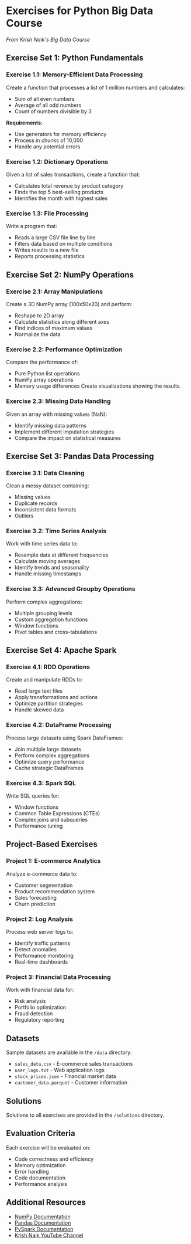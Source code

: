 # Exercises for Python Big Data Course
*From Krish Naik's Big Data Course*

## Exercise Set 1: Python Fundamentals

### Exercise 1.1: Memory-Efficient Data Processing
Create a function that processes a list of 1 million numbers and calculates:
- Sum of all even numbers
- Average of all odd numbers
- Count of numbers divisible by 3

**Requirements:**
- Use generators for memory efficiency
- Process in chunks of 10,000
- Handle any potential errors

### Exercise 1.2: Dictionary Operations
Given a list of sales transactions, create a function that:
- Calculates total revenue by product category
- Finds the top 5 best-selling products
- Identifies the month with highest sales

### Exercise 1.3: File Processing
Write a program that:
- Reads a large CSV file line by line
- Filters data based on multiple conditions
- Writes results to a new file
- Reports processing statistics

## Exercise Set 2: NumPy Operations

### Exercise 2.1: Array Manipulations
Create a 3D NumPy array (100x50x20) and perform:
- Reshape to 2D array
- Calculate statistics along different axes
- Find indices of maximum values
- Normalize the data

### Exercise 2.2: Performance Optimization
Compare the performance of:
- Pure Python list operations
- NumPy array operations
- Memory usage differences
Create visualizations showing the results.

### Exercise 2.3: Missing Data Handling
Given an array with missing values (NaN):
- Identify missing data patterns
- Implement different imputation strategies
- Compare the impact on statistical measures

## Exercise Set 3: Pandas Data Processing

### Exercise 3.1: Data Cleaning
Clean a messy dataset containing:
- Missing values
- Duplicate records
- Inconsistent data formats
- Outliers

### Exercise 3.2: Time Series Analysis
Work with time series data to:
- Resample data at different frequencies
- Calculate moving averages
- Identify trends and seasonality
- Handle missing timestamps

### Exercise 3.3: Advanced Groupby Operations
Perform complex aggregations:
- Multiple grouping levels
- Custom aggregation functions
- Window functions
- Pivot tables and cross-tabulations

## Exercise Set 4: Apache Spark

### Exercise 4.1: RDD Operations
Create and manipulate RDDs to:
- Read large text files
- Apply transformations and actions
- Optimize partition strategies
- Handle skewed data

### Exercise 4.2: DataFrame Processing
Process large datasets using Spark DataFrames:
- Join multiple large datasets
- Perform complex aggregations
- Optimize query performance
- Cache strategic DataFrames

### Exercise 4.3: Spark SQL
Write SQL queries for:
- Window functions
- Common Table Expressions (CTEs)
- Complex joins and subqueries
- Performance tuning

## Project-Based Exercises

### Project 1: E-commerce Analytics
Analyze e-commerce data to:
- Customer segmentation
- Product recommendation system
- Sales forecasting
- Churn prediction

### Project 2: Log Analysis
Process web server logs to:
- Identify traffic patterns
- Detect anomalies
- Performance monitoring
- Real-time dashboards

### Project 3: Financial Data Processing
Work with financial data for:
- Risk analysis
- Portfolio optimization
- Fraud detection
- Regulatory reporting

## Datasets
Sample datasets are available in the `/data` directory:
- `sales_data.csv` - E-commerce sales transactions
- `user_logs.txt` - Web application logs
- `stock_prices.json` - Financial market data
- `customer_data.parquet` - Customer information

## Solutions
Solutions to all exercises are provided in the `/solutions` directory.

## Evaluation Criteria
Each exercise will be evaluated on:
- Code correctness and efficiency
- Memory optimization
- Error handling
- Code documentation
- Performance analysis

## Additional Resources
- [NumPy Documentation](https://numpy.org/doc/)
- [Pandas Documentation](https://pandas.pydata.org/docs/)
- [PySpark Documentation](https://spark.apache.org/docs/latest/api/python/)
- [Krish Naik YouTube Channel](https://www.youtube.com/user/krishnaik06)